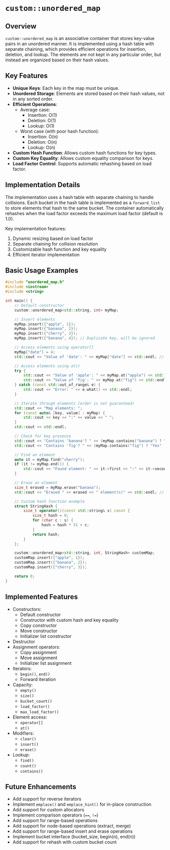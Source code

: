 # `custom::unordered_map`

## Overview

`custom::unordered_map` is an associative container that stores key-value pairs in an unordered manner. It is implemented using a hash table with separate chaining, which provides efficient operations for insertion, deletion, and lookup. The elements are not kept in any particular order, but instead are organized based on their hash values.

## Key Features

*   **Unique Keys**: Each key in the map must be unique.
*   **Unordered Storage**: Elements are stored based on their hash values, not in any sorted order.
*   **Efficient Operations**: 
    *   Average case:
        *   Insertion: O(1)
        *   Deletion: O(1)
        *   Lookup: O(1)
    *   Worst case (with poor hash function):
        *   Insertion: O(n)
        *   Deletion: O(n)
        *   Lookup: O(n)
*   **Custom Hash Function**: Allows custom hash functions for key types.
*   **Custom Key Equality**: Allows custom equality comparison for keys.
*   **Load Factor Control**: Supports automatic rehashing based on load factor.

## Implementation Details

The implementation uses a hash table with separate chaining to handle collisions. Each bucket in the hash table is implemented as a `forward_list` to store elements that hash to the same bucket. The container automatically rehashes when the load factor exceeds the maximum load factor (default is 1.0).

Key implementation features:
1. Dynamic resizing based on load factor
2. Separate chaining for collision resolution
3. Customizable hash function and key equality
4. Efficient iterator implementation

## Basic Usage Examples

```cpp
#include "unordered_map.h"
#include <iostream>
#include <string>

int main() {
    // Default constructor
    custom::unordered_map<std::string, int> myMap;

    // Insert elements
    myMap.insert({"apple", 1});
    myMap.insert({"banana", 2});
    myMap.insert({"cherry", 3});
    myMap.insert({"banana", 4}); // Duplicate key, will be ignored

    // Access elements using operator[]
    myMap["date"] = 4;
    std::cout << "Value of 'date': " << myMap["date"] << std::endl; // Output: 4

    // Access elements using at()
    try {
        std::cout << "Value of 'apple': " << myMap.at("apple") << std::endl; // Output: 1
        std::cout << "Value of 'fig': " << myMap.at("fig") << std::endl; // Throws std::out_of_range
    } catch (const std::out_of_range& e) {
        std::cout << "Error: " << e.what() << std::endl;
    }

    // Iterate through elements (order is not guaranteed)
    std::cout << "Map elements: ";
    for (const auto& [key, value] : myMap) {
        std::cout << key << ":" << value << " ";
    }
    std::cout << std::endl;

    // Check for key presence
    std::cout << "Contains 'banana'? " << (myMap.contains("banana") ? "Yes" : "No") << std::endl; // Output: Yes
    std::cout << "Contains 'fig'? " << (myMap.contains("fig") ? "Yes" : "No") << std::endl; // Output: No

    // Find an element
    auto it = myMap.find("cherry");
    if (it != myMap.end()) {
        std::cout << "Found element: " << it->first << ":" << it->second << std::endl; // Output: Found element: cherry:3
    }

    // Erase an element
    size_t erased = myMap.erase("banana");
    std::cout << "Erased " << erased << " element(s)" << std::endl; // Output: Erased 1 element(s)

    // Custom hash function example
    struct StringHash {
        size_t operator()(const std::string& s) const {
            size_t hash = 0;
            for (char c : s) {
                hash = hash * 31 + c;
            }
            return hash;
        }
    };

    custom::unordered_map<std::string, int, StringHash> customMap;
    customMap.insert({"apple", 1});
    customMap.insert({"banana", 2});
    customMap.insert({"cherry", 3});

    return 0;
}
```

## Implemented Features

*   Constructors:
    *   Default constructor
    *   Constructor with custom hash and key equality
    *   Copy constructor
    *   Move constructor
    *   Initializer list constructor
*   Destructor
*   Assignment operators:
    *   Copy assignment
    *   Move assignment
    *   Initializer list assignment
*   Iterators:
    *   `begin()`, `end()`
    *   Forward iteration
*   Capacity:
    *   `empty()`
    *   `size()`
    *   `bucket_count()`
    *   `load_factor()`
    *   `max_load_factor()`
*   Element access:
    *   `operator[]`
    *   `at()`
*   Modifiers:
    *   `clear()`
    *   `insert()`
    *   `erase()`
*   Lookup:
    *   `find()`
    *   `count()`
    *   `contains()`

## Future Enhancements

*   Add support for reverse iterators
*   Implement `emplace()` and `emplace_hint()` for in-place construction
*   Add support for custom allocators
*   Implement comparison operators (`==`, `!=`)
*   Add support for range-based operations
*   Add support for node-based operations (extract, merge)
*   Add support for range-based insert and erase operations
*   Implement bucket interface (bucket_size, begin(n), end(n))
*   Add support for rehash with custom bucket count 